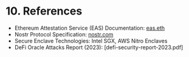 # 10. References

- Ethereum Attestation Service (EAS) Documentation: [eas.eth](https://eas.eth)
- Nostr Protocol Specification: [nostr.com](https://nostr.com)
- Secure Enclave Technologies: Intel SGX, AWS Nitro Enclaves
- DeFi Oracle Attacks Report (2023): [defi-security-report-2023.pdf]
